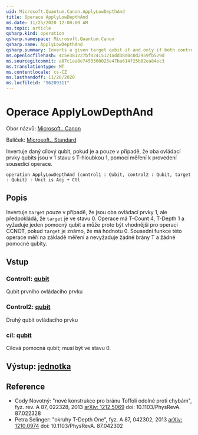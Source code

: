 ```yaml
---
uid: Microsoft.Quantum.Canon.ApplyLowDepthAnd
title: Operace ApplyLowDepthAnd
ms.date: 11/25/2020 12:00:00 AM
ms.topic: article
qsharp.kind: operation
qsharp.namespace: Microsoft.Quantum.Canon
qsharp.name: ApplyLowDepthAnd
qsharp.summary: Inverts a given target qubit if and only if both control qubits are in the 1 state, with T-depth 1, using measurement to perform the adjoint operation.
ms.openlocfilehash: 4c5e381227bf82415121add38d0c0d2959fb529d
ms.sourcegitcommit: a87c1aa8e7453360025e47ba614f25b02ea84ec3
ms.translationtype: MT
ms.contentlocale: cs-CZ
ms.lasthandoff: 11/26/2020
ms.locfileid: "96209311"
---
```

# <a name="applylowdepthand-operation"></a>Operace ApplyLowDepthAnd

Obor názvů: [Microsoft.. Canon](xref:Microsoft.Quantum.Canon)

Balíček: [Microsoft.. Standard](https://nuget.org/packages/Microsoft.Quantum.Standard)


Invertuje daný cílový qubit, pokud je a pouze v případě, že oba ovládací prvky qubits jsou v 1 stavu s T-hloubkou 1, pomocí měření k provedení sousedící operace.

```qsharp
operation ApplyLowDepthAnd (control1 : Qubit, control2 : Qubit, target : Qubit) : Unit is Adj + Ctl
```


## <a name="description"></a>Popis

Invertuje `target` pouze v případě, že jsou oba ovládací prvky 1, ale předpokládá, že `target` je ve stavu 0.  Operace má T-Count 4, T-Depth 1 a vyžaduje jeden pomocný qubit a může proto být vhodnější pro operaci CCNOT, pokud `target` je známo, že má hodnotu 0.  Sousední funkce této operace měří na základě měření a nevyžaduje žádné brány T a žádné pomocné qubity.

## <a name="input"></a>Vstup

### <a name="control1--qubit"></a>Control1: [qubit](xref:microsoft.quantum.lang-ref.qubit)

Qubit prvního ovládacího prvku


### <a name="control2--qubit"></a>Control2: [qubit](xref:microsoft.quantum.lang-ref.qubit)

Druhý qubit ovládacího prvku


### <a name="target--qubit"></a>cíl: [qubit](xref:microsoft.quantum.lang-ref.qubit)

Cílová pomocná qubit; musí být ve stavu 0.



## <a name="output--unit"></a>Výstup: [jednotka](xref:microsoft.quantum.lang-ref.unit)



## <a name="references"></a>Reference

- Cody Novotný: "nové konstrukce pro bránu Toffoli odolné proti chybám", fyz. rev. A 87, 022328, 2013 [arXiv: 1212.5069](https://arxiv.org/abs/1212.5069) doi: 10.1103/PhysRevA. 87.022328
- Petra Selinger: "okruhy T-Depth One", fyz. A 87, 042302, 2013 [arXiv: 1210.0974](https://arxiv.org/abs/1210.0974) doi: 10.1103/PhysRevA. 87.042302